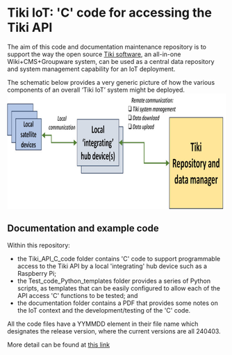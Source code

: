 # Tiki IoT: 'C' code for accessing the Tiki API
 The aim of this code and documentation maintenance repository is to support the way the open source <a href="https://tiki.org" target="_blank" >Tiki software</a>, an all-in-one Wiki+CMS+Groupware system, can be used as a central data repository and system management capability for an IoT deployment.

The schematic below provides a very generic picture of how the various components of an overall ‘Tiki IoT’ system might be deployed.
<img src="images/Tiki-IoT_schematic02_1000w.jpg" width="900" height="266">

## Documentation and example code
Within this repository:
 - the Tiki_API_C_code folder contains 'C' code to support programmable access to the Tiki API by a local 'integrating' hub device such as a Raspberry Pi;
 - the Test_code_Python_templates folder provides a series of Python scripts, as templates that can be easily configured to allow each of the API access 'C' functions to be tested; and
 - the documentation folder contains a PDF that provides some notes on the IoT context and the development/testing of the 'C' code.
 
All the code files have a YYMMDD element in their file name which designates the release version, where the current versions are all 240403.

 More detail can be found at <a href="https://onlinedevices.org.uk/Maker+projects+-+Internet+of+Things" target="_blank" >this link</a>


